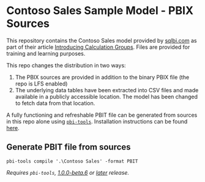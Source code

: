# Contoso Sales Sample Model - PBIX Sources

This repository contains the Contoso Sales model provided by [sqlbi.com](http://sqlbi.com) as part of their article [Introducing Calculation Groups](https://www.sqlbi.com/articles/introducing-calculation-groups/). Files are provided for training and learning purposes.

This repo changes the distribution in two ways:

1. The PBIX sources are provided in addition to the binary PBIX file (the repo is LFS enabled)
2. The underlying data tables have been extracted into CSV files and made available in a publicly accessible location. The model has been changed to fetch data from that location.

A fully functioning and refreshable PBIT file can be generated from sources in this repo alone using [`pbi-tools`](https://github.com/pbi-tools/pbi-tools). Installation instructions can be found [here](https://pbi.tools/tutorials/getting-started-cli.html).

## Generate PBIT file from sources

    pbi-tools compile '.\Contoso Sales' -format PBIT

_Requires `pbi-tools`, [1.0.0-beta.6](https://github.com/pbi-tools/pbi-tools/releases/tag/1.0.0-beta.6) or [later](https://github.com/pbi-tools/pbi-tools/releases/latest) release._
